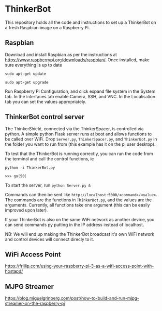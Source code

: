 # ThinkerBot

This repository holds all the code and instructions to set up a ThinkerBot on a fresh Raspbian image on a Raspberry Pi.

## Raspbian
Download and install Raspbian as per the instructions at https://www.raspberrypi.org/downloads/raspbian/.
Once installed, make sure everything is up to date

  `sudo apt-get update`

  `sudo apt-get upgrade`

Run Raspberry Pi Configuration, and click expand file system in the System tab. In the Interfaces tab enable Camera, SSH, and VNC. In the Localisation tab you can set the values appropriately.

## ThinkerBot control server
The ThinkerShield, connected via the ThinkerSpacer, is controlled via python. A simple python Flask server runs at boot and allows functions to be called over WiFi. Drop `Server.py`, `ThinkerSpacer.py`, and `ThinkerBot.py` in the folder you want to run from (this example has it on the pi user desktop).

To test that the ThinkerBot is running correctly, you can run the code from the terminal and call the control functions, ie

`python -i ThinkerBot.py`

`>>> go(50)`

To start the server, run
`python Server.py &`

Commands can then be sent like `http://localhost:5000/<command>/<value>`. The commands are the functions in `ThinkerBot.py`, and the values are the arguments. Currently, all functions take one argument (this can be easily improved upon later).

If your ThinkerBot is also on the same WiFi network as another device, you can send commands py putting in the IP address instead of localhost. 

NB: We will end up making the ThinkerBot broadcast it's own WiFi network and control devices will connect direcly to it.

## WiFi Access Point
https://frillip.com/using-your-raspberry-pi-3-as-a-wifi-access-point-with-hostapd/

## MJPG Streamer
https://blog.miguelgrinberg.com/post/how-to-build-and-run-mjpg-streamer-on-the-raspberry-pi


